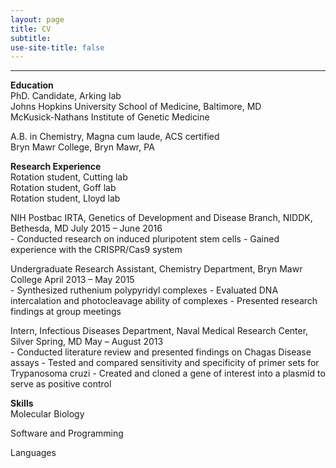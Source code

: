 ```yaml
---
layout: page
title: CV
subtitle: 
use-site-title: false
---
```

------------------------------
**Education**    
PhD. Candidate, Arking lab   
Johns Hopkins University School of Medicine, Baltimore, MD  
McKusick-Nathans Institute of Genetic Medicine  

A.B. in Chemistry, Magna cum laude, ACS certified  
Bryn Mawr College, Bryn Mawr, PA


**Research Experience**  
Rotation student, Cutting lab  
Rotation student, Goff lab  
Rotation student, Lloyd lab  

NIH Postbac IRTA, Genetics of Development and Disease Branch, NIDDK, Bethesda, MD		July 2015 – June 2016  
		- Conducted research on induced pluripotent stem cells
		- Gained experience with the CRISPR/Cas9 system

Undergraduate Research Assistant, Chemistry Department, Bryn Mawr College		April 2013 – May 2015  
		- Synthesized ruthenium polypyridyl complexes
		- Evaluated DNA intercalation and photocleavage ability of complexes
		- Presented research findings at group meetings

Intern, Infectious Diseases Department, Naval Medical Research Center, Silver Spring, MD		May – August 2013   
		- Conducted literature review and presented findings on Chagas Disease assays
		- Tested and compared sensitivity and specificity of primer sets for Trypanosoma cruzi
		- Created and cloned a gene of interest into a plasmid to serve as positive control







**Skills**  
Molecular Biology

Software and Programming

Languages
